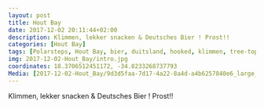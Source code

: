 ```yaml
---
layout: post
title: Hout Bay
date: 2017-12-02 20:11:44+02:00
description: Klimmen, lekker snacken & Deutsches Bier ! Prost!! 
categories: [Hout Bay]
tags: [Polarsteps, Hout Bay, bier, duitsland, hooked, klimmen, tree-topadventure]
img: 2017-12-02-Hout_Bay/intro.jpg
coordinates: 18.3706512451172, -34.0233268737793
Media: [2017-12-02-Hout_Bay/9d3d5faa-7d17-4a22-8a4d-a4b6257840e6_large_image.jpg, 2017-12-02-Hout_Bay/660bbe3b-725a-48f9-808e-43be56322309_large_image.jpg, 2017-12-02-Hout_Bay/3f947585-933f-42a3-8a64-c5c1d9ac16dd_large_image.jpg, 2017-12-02-Hout_Bay/abfe39ab-e8c3-49d3-8233-7f818897c3e3_large_image.jpg, 2017-12-02-Hout_Bay/e8be318c-0842-4fef-9635-fed0eef0e4e2_large_image.jpg, 2017-12-02-Hout_Bay/372747c5-d83c-41c6-97e3-dde7761e3a7e_large_image.jpg]
---
```

Klimmen, lekker snacken & Deutsches Bier ! Prost!! 
